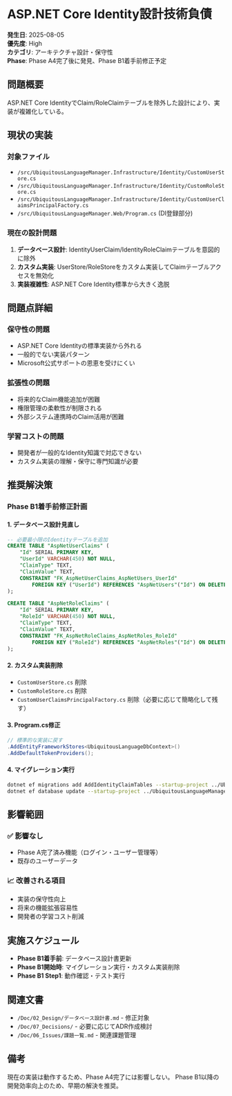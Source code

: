 # ASP.NET Core Identity設計技術負債

**発生日**: 2025-08-05  
**優先度**: High  
**カテゴリ**: アーキテクチャ設計・保守性  
**Phase**: Phase A4完了後に発見、Phase B1着手前修正予定  

## 問題概要

ASP.NET Core IdentityでClaim/RoleClaimテーブルを除外した設計により、実装が複雑化している。

## 現状の実装

### 対象ファイル
- `/src/UbiquitousLanguageManager.Infrastructure/Identity/CustomUserStore.cs`
- `/src/UbiquitousLanguageManager.Infrastructure/Identity/CustomRoleStore.cs` 
- `/src/UbiquitousLanguageManager.Infrastructure/Identity/CustomUserClaimsPrincipalFactory.cs`
- `/src/UbiquitousLanguageManager.Web/Program.cs` (DI登録部分)

### 現在の設計問題
1. **データベース設計**: IdentityUserClaim/IdentityRoleClaimテーブルを意図的に除外
2. **カスタム実装**: UserStore/RoleStoreをカスタム実装してClaimテーブルアクセスを無効化
3. **実装複雑性**: ASP.NET Core Identity標準から大きく逸脱

## 問題点詳細

### 保守性の問題
- ASP.NET Core Identityの標準実装から外れる
- 一般的でない実装パターン
- Microsoft公式サポートの恩恵を受けにくい

### 拡張性の問題
- 将来的なClaim機能追加が困難
- 権限管理の柔軟性が制限される
- 外部システム連携時のClaim活用が困難

### 学習コストの問題
- 開発者が一般的なIdentity知識で対応できない
- カスタム実装の理解・保守に専門知識が必要

## 推奨解決策

### Phase B1着手前修正計画

#### 1. データベース設計見直し
```sql
-- 必要最小限のIdentityテーブルを追加
CREATE TABLE "AspNetUserClaims" (
    "Id" SERIAL PRIMARY KEY,
    "UserId" VARCHAR(450) NOT NULL,
    "ClaimType" TEXT,
    "ClaimValue" TEXT,
    CONSTRAINT "FK_AspNetUserClaims_AspNetUsers_UserId" 
        FOREIGN KEY ("UserId") REFERENCES "AspNetUsers"("Id") ON DELETE CASCADE
);

CREATE TABLE "AspNetRoleClaims" (
    "Id" SERIAL PRIMARY KEY,
    "RoleId" VARCHAR(450) NOT NULL,
    "ClaimType" TEXT,
    "ClaimValue" TEXT,
    CONSTRAINT "FK_AspNetRoleClaims_AspNetRoles_RoleId" 
        FOREIGN KEY ("RoleId") REFERENCES "AspNetRoles"("Id") ON DELETE CASCADE
);
```

#### 2. カスタム実装削除
- `CustomUserStore.cs` 削除
- `CustomRoleStore.cs` 削除
- `CustomUserClaimsPrincipalFactory.cs` 削除（必要に応じて簡略化して残す）

#### 3. Program.cs修正
```csharp
// 標準的な実装に戻す
.AddEntityFrameworkStores<UbiquitousLanguageDbContext>()
.AddDefaultTokenProviders();
```

#### 4. マイグレーション実行
```bash
dotnet ef migrations add AddIdentityClaimTables --startup-project ../UbiquitousLanguageManager.Web
dotnet ef database update --startup-project ../UbiquitousLanguageManager.Web
```

## 影響範囲

### ✅ 影響なし
- Phase A完了済み機能（ログイン・ユーザー管理等）
- 既存のユーザーデータ

### 📈 改善される項目
- 実装の保守性向上
- 将来の機能拡張容易性
- 開発者の学習コスト削減

## 実施スケジュール

- **Phase B1着手前**: データベース設計書更新
- **Phase B1開始時**: マイグレーション実行・カスタム実装削除
- **Phase B1 Step1**: 動作確認・テスト実行

## 関連文書

- `/Doc/02_Design/データベース設計書.md` - 修正対象
- `/Doc/07_Decisions/` - 必要に応じてADR作成検討
- `/Doc/06_Issues/課題一覧.md` - 関連課題管理

## 備考

現在の実装は動作するため、Phase A4完了には影響しない。
Phase B1以降の開発効率向上のため、早期の解決を推奨。